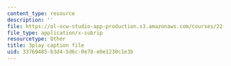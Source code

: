 ```yaml
---
content_type: resource
description: ''
file: https://ol-ocw-studio-app-production.s3.amazonaws.com/courses/22-01-introduction-to-nuclear-engineering-and-ionizing-radiation-fall-2016/33769485b3d45d6c0e78e0e1230c1e3b_UDAuMq-0mEo.srt
file_type: application/x-subrip
resourcetype: Other
title: 3play caption file
uid: 33769485-b3d4-5d6c-0e78-e0e1230c1e3b
---
```

